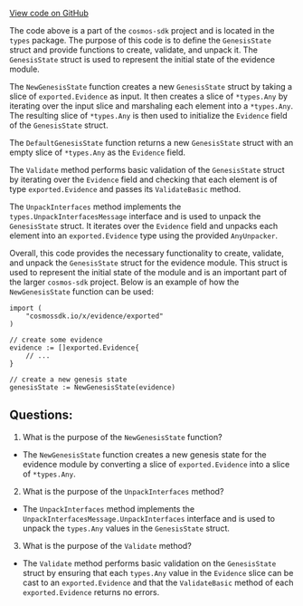 [View code on GitHub](https://github.com/cosmos/cosmos-sdk.git/x/evidence/types/genesis.go)

The code above is a part of the `cosmos-sdk` project and is located in the `types` package. The purpose of this code is to define the `GenesisState` struct and provide functions to create, validate, and unpack it. The `GenesisState` struct is used to represent the initial state of the evidence module.

The `NewGenesisState` function creates a new `GenesisState` struct by taking a slice of `exported.Evidence` as input. It then creates a slice of `*types.Any` by iterating over the input slice and marshaling each element into a `*types.Any`. The resulting slice of `*types.Any` is then used to initialize the `Evidence` field of the `GenesisState` struct.

The `DefaultGenesisState` function returns a new `GenesisState` struct with an empty slice of `*types.Any` as the `Evidence` field.

The `Validate` method performs basic validation of the `GenesisState` struct by iterating over the `Evidence` field and checking that each element is of type `exported.Evidence` and passes its `ValidateBasic` method.

The `UnpackInterfaces` method implements the `types.UnpackInterfacesMessage` interface and is used to unpack the `GenesisState` struct. It iterates over the `Evidence` field and unpacks each element into an `exported.Evidence` type using the provided `AnyUnpacker`.

Overall, this code provides the necessary functionality to create, validate, and unpack the `GenesisState` struct for the evidence module. This struct is used to represent the initial state of the module and is an important part of the larger `cosmos-sdk` project. Below is an example of how the `NewGenesisState` function can be used:

```
import (
    "cosmossdk.io/x/evidence/exported"
)

// create some evidence
evidence := []exported.Evidence{
    // ...
}

// create a new genesis state
genesisState := NewGenesisState(evidence)
```
## Questions: 
 1. What is the purpose of the `NewGenesisState` function?
- The `NewGenesisState` function creates a new genesis state for the evidence module by converting a slice of `exported.Evidence` into a slice of `*types.Any`.

2. What is the purpose of the `UnpackInterfaces` method?
- The `UnpackInterfaces` method implements the `UnpackInterfacesMessage.UnpackInterfaces` interface and is used to unpack the `types.Any` values in the `GenesisState` struct.

3. What is the purpose of the `Validate` method?
- The `Validate` method performs basic validation on the `GenesisState` struct by ensuring that each `types.Any` value in the `Evidence` slice can be cast to an `exported.Evidence` and that the `ValidateBasic` method of each `exported.Evidence` returns no errors.